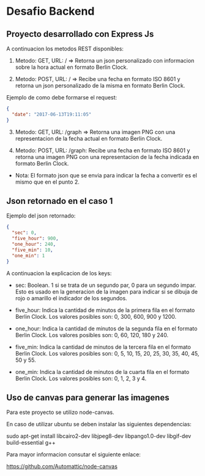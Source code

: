 # Desafio Backend

## Proyecto desarrollado con Express Js

A continuacion los metodos REST disponibles:

1. Metodo: GET, URL: / => Retorna un json personalizado con informacion sobre la hora actual en formato Berlin Clock.

2. Metodo: POST, URL: / => Recibe una fecha en formato ISO 8601 y retorna un json personalizado de la misma en formato Berlin Clock.

Ejemplo de como debe formarse el request:

```json
{
  "date": "2017-06-13T19:11:05"
}
```

3. Metodo: GET, URL: /graph => Retorna una imagen PNG con una representacion de la fecha actual en formato Berlin Clock.

4. Metodo: POST, URL: /graph: Recibe una fecha en formato ISO 8601 y retorna una imagen PNG con una representacion de la fecha indicada en formato Berlin Clock.

- Nota: El formato json que se envia para indicar la fecha a convertir es el mismo que en el punto 2.

## Json retornado en el caso 1

Ejemplo del json retornado:

```json
{
  "sec": 0,
  "five_hour": 900,
  "one_hour": 240,
  "five_min": 10,
  "one_min": 1
}
```

A continuacion la explicacion de los keys:

- sec: Boolean. 1 si se trata de un segundo par, 0 para un segundo impar. Esto es usado en la generacion de la imagen para indicar si se dibuja de rojo o amarillo el indicador de los segundos.

- five_hour: Indica la cantidad de minutos de la primera fila en el formato Berlin Clock. Los valores posibles son: 0, 300, 600, 900 y 1200.

- one_hour: Indica la cantidad de minutos de la segunda fila en el formato Berlin Clock. Los valores posibles son: 0, 60, 120, 180 y 240.

- five_min: Indica la cantidad de minutos de la tercera fila en el formato Berlin Clock. Los valores posibles son: 0, 5, 10, 15, 20, 25, 30, 35, 40, 45, 50 y 55.

- one_min: Indica la cantidad de minutos de la cuarta fila en el formato Berlin Clock. Los valores posibles son: 0, 1, 2, 3 y 4.

## Uso de canvas para generar las imagenes

Para este proyecto se utilizo node-canvas.

En caso de utilizar ubuntu se deben instalar las siguientes dependencias:

sudo apt-get install libcairo2-dev libjpeg8-dev libpango1.0-dev libgif-dev build-essential g++

Para mayor informacion consutar el siguiente enlace:

https://github.com/Automattic/node-canvas

